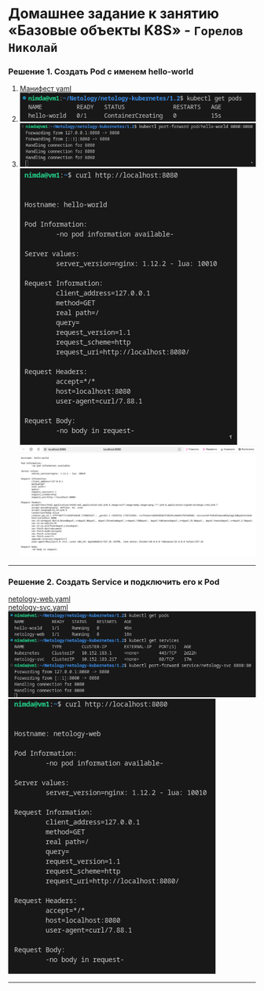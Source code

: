 # Домашнее задание к занятию «Базовые объекты K8S» - `Горелов Николай`


### Решение 1. Создать Pod с именем hello-world

1. [Манифест yaml](./pod-hello-world.yaml)  
2. ![](./img/1.png)  
3. ![](./img/2.png)  
   ![](./img/3.png)  
   ![](./img/4.png)  

---

### Решение 2. Создать Service и подключить его к Pod

[netology-web.yaml](./pod-netology-web.yaml)  
[netology-svc.yaml](./service-netology-svc.yaml)  
![](./img/5.png)  
![](./img/6.png)  

---